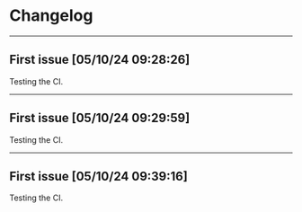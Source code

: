 # Changelog
---
## First issue [05/10/24 09:28:26]

Testing the CI.

---
## First issue [05/10/24 09:29:59]

Testing the CI.

---
## First issue [05/10/24 09:39:16]

Testing the CI.

